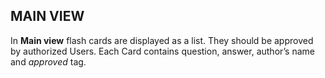 ## MAIN VIEW

In **Main view** flash cards are displayed  as a list. They should be approved by authorized Users. Each Card contains question, answer, author’s name and *approved* tag.
